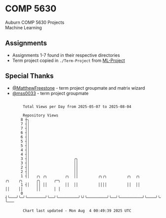 # COMP 5630
Auburn COMP 5630 Projects  
Machine Learning

## Assignments
- Assignments 1-7 found in their respective directories
- Term project copied in `./Term-Project` from [ML-Project](https://github.com/wumphlett/ML-Project)

## Special Thanks
- [@MatthewFreestone](https://github.com/MatthewFreestone) - term project groupmate and matrix wizard
- [@mss0033](https://github.com/mss0033) - term project groupmate

```

        Total Views per Day from 2025-05-07 to 2025-08-04

        Repository Views
       8 ┼╮
       7 ┤│
       7 ┤│
       6 ┤│
       6 ┤│
       5 ┤│
       5 ┤│
       4 ┤│
       4 ┤│
       3 ┤│                    ╭╮
       3 ┤│                    ││
       2 ┤│                    ││
       2 ┤│                    ││
       1 ┤│   ╭╮ ╭╮        ╭╮  ││         ╭╮╭╮         ╭╮  ╭╮          ╭╮    ╭╮      ╭╮      ╭─╮
       1 ┤│   ││ ││        ││  ││         ││││         ││  ││          ││    ││      ││      │ │
       0 ┤╰───╯╰─╯╰────────╯╰──╯╰─────────╯╰╯╰─────────╯╰──╯╰──────────╯╰────╯╰──────╯╰──────╯ ╰───

        Chart last updated - Mon Aug  4 00:49:39 2025 UTC
        
```
